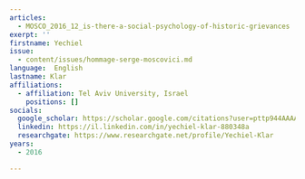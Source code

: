 ```yaml
---
articles:
  - MOSCO_2016_12_is-there-a-social-psychology-of-historic-grievances
exerpt: ''
firstname: Yechiel
issue:
  - content/issues/hommage-serge-moscovici.md
language:  English
lastname: Klar
affiliations:
  - affiliation: Tel Aviv University, Israel
    positions: []
socials:
  google_scholar: https://scholar.google.com/citations?user=pttp944AAAAJ&hl=en
  linkedin: https://il.linkedin.com/in/yechiel-klar-880348a
  researchgate: https://www.researchgate.net/profile/Yechiel-Klar
years:
  - 2016

---
```

